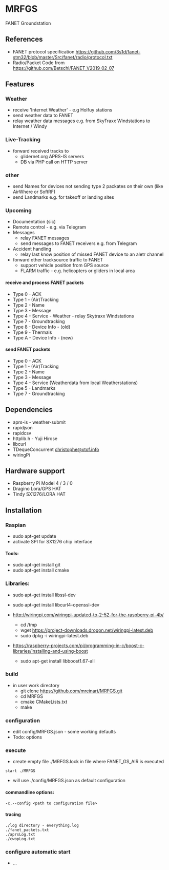 # MRFGS
FANET Groundstation

## References
 * FANET protocol specification https://github.com/3s1d/fanet-stm32/blob/master/Src/fanet/radio/protocol.txt
 * Radio/Packet Code from https://github.com/Betschi/FANET_V2019_02_07

## Features

### Weather
- receive 'Internet Weather' - e.g Holfuy stations
- send weather data to FANET
- relay weather data messages e.g. from SkyTraxx Windstations to Internet / Windy
         
### Live-Tracking
- forward received tracks to 
   - glidernet.org APRS-IS servers
   - DB via PHP call on HTTP server
        
### other 
- send Names for devices not sending type 2 packates on their own (like AirWhere or SoftRF)
- send Landmarks e.g. for takeoff or landing sites

### Upcoming
- Documentation (sic)
- Remote control - e.g. via Telegram
- Messages
    - relay FANET messages
    - send messages to FANET receivers e.g. from Telegram
 - Accident handling 
    - relay last know position of missed FANET device to an aletr channel
 - forward other tracksource traffic to FANET
    - support vehicle position from GPS source
    - FLARM traffic - e.g. helicopters or gliders in local area

#### receive and process FANET packets
* Type 0 - ACK
* Type 1 - (Air)Tracking
* Type 2 - Name
* Type 3 - Message
* Type 4 - Service - Weather - relay Skytraxx Windstations
* Type 7 - Groundtracking
* Type 8 - Device Info - (old)
* Type 9 - Thermals
* Type A - Device Info - (new)

#### send FANET packets
* Type 0 - ACK
* Type 1 - (Air)Tracking
* Type 2 - Name
* Type 3 - Message
* Type 4 - Service (Weatherdata from local Weatherstations)
* Type 5 - Landmarks
* Type 7 - Groundtracking

###

## Dependencies
- aprs-is - weather-submit
- rapidjson
- rapidcsv
- httplib.h - Yuji Hirose
- libcurl
- TDequeConcurrent <christophe@xtof.info>
- wiringPi

## Hardware support
- Raspberry Pi Model 4 / 3 / 0
- Dragino Lora/GPS HAT
- Tindy SX1276/LORA HAT 

## Installation

### Raspian
   - sudo apt-get update
   - activate SPI for SX1276 chip interface
   
####  Tools:
   - sudo apt-get install git
   - sudo apt-get install cmake
   
### Libraries:
   - sudo apt-get install libssl-dev
   - sudo apt-get install libcurl4-openssl-dev
   
   - http://wiringpi.com/wiringpi-updated-to-2-52-for-the-raspberry-pi-4b/
     - cd /tmp
     - wget https://project-downloads.drogon.net/wiringpi-latest.deb
     - sudo dpkg -i wiringpi-latest.deb
     
   - https://raspberry-projects.com/pi/programming-in-c/boost-c-libraries/installing-and-using-boost
     - sudo apt-get install libboost1.67-all
     
### build 
   - in user work directory
     - git clone https://github.com/mreinart/MRFGS.git
     - cd MRFGS
     - cmake CMakeLists.txt
     - make

### configuration
   - edit config/MRFGS.json - some working defaults
   - Todo: options

### execute
   - create empty file ./MRFGS.lock in file where FANET_GS_AIR is executed 

    start ./MRFGS 
   - will use ./config/MRFGS.json as default configuration

#### commandline options:
    -c,--config <path to configuration file> 

#### tracing
    ./log directory - everything.log
    ./fanet_packets.txt
    ./aprsLog.txt
    ./cwopLog.txt
     
### configure automatic start
 - ...
